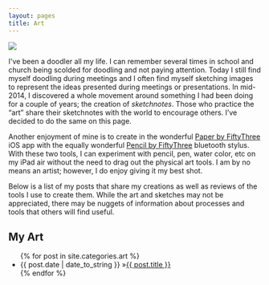 ```yaml
---
layout: pages
title: Art
---
```


<img class="category" src="http://www.stevencombs.com/images/design/art.svg" />

I've been a doodler all my life. I can remember several times in school and church being scolded for doodling and not paying attention. Today I still find myself doodling during meetings and I often find myself sketching images to represent the ideas presented during meetings or presentations. In mid-2014, I discovered a whole movement around something I had been doing for a couple of years; the creation of *sketchnotes*. Those who practice the “art” share their sketchnotes with the world to encourage others. I’ve decided to do the same on this page.

Another enjoyment of mine is to create in the wonderful [Paper by FiftyThree](https://www.fiftythree.com/paper) iOS app with the equally wonderful [Pencil by FiftyThree](http://www.amazon.com/gp/product/B00JP12300/ref=as_li_tl?ie=UTF8&camp=1789&creative=390957&creativeASIN=B00JP12300&linkCode=as2&tag=bricinmypockb-20&linkId=DHKTVRXUYJNKKOTX) bluetooth stylus. With these two tools, I can experiment with pencil, pen, water color, etc on my iPad air without the need to drag out the physical art tools. I am by no means an artist; however, I do enjoy giving it my best shot.

Below is a list of my posts that share my creations as well as reviews of the tools I use to create them. While the art and sketches may not be appreciated, there may be nuggets of information about processes and tools that others will find useful.

## My Art
<ul id="blog-posts" class="posts">
{% for post in site.categories.art %}
    <li><span>{{ post.date | date_to_string }} &raquo;</span><a href="{{ post.url }}">{{ post.title }}</a></li>
{% endfor %}
</ul>
